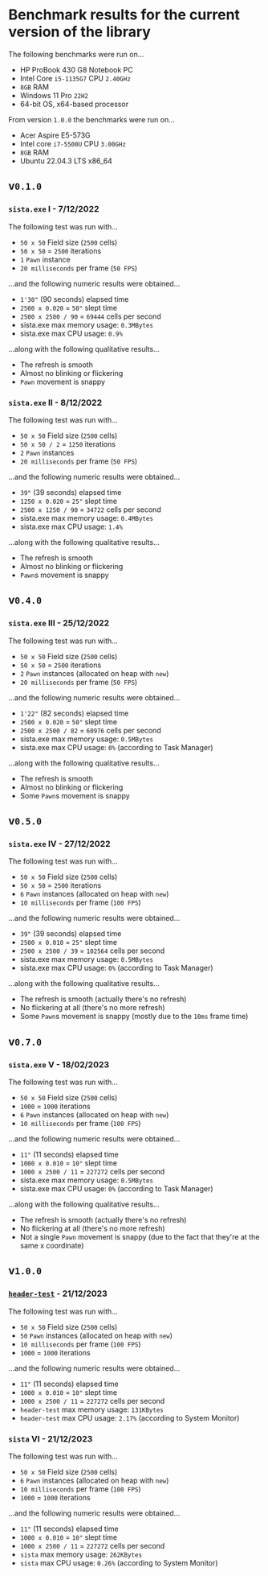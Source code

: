 # Benchmark results for the current version of the library

The following benchmarks were run on...

- HP ProBook 430 G8 Notebook PC
- Intel Core `i5-1135G7` CPU `2.40GHz`
- `8GB` RAM
- Windows 11 Pro `22H2`
- 64-bit OS, x64-based processor

From version `1.0.0` the benchmarks were run on...

- Acer Aspire E5-573G
- Intel core `i7-5500U` CPU `3.00GHz`
- `8GB` RAM
- Ubuntu 22.04.3 LTS x86_64

## v`0.1.0`

### `sista.exe` I - 7/12/2022

The following test was run with...

- `50 x 50` Field size (`2500` cells)
- `50 x 50` = `2500` iterations
- `1` `Pawn` instance
- `20 milliseconds` per frame (`50 FPS`)

...and the following numeric results were obtained...

- `1'30"` (90 seconds) elapsed time
- `2500 x 0.020` = `50"` slept time
- `2500 x 2500 / 90` = `69444` cells per second
- sista.exe max memory usage: `0.3MBytes`
- sista.exe max CPU usage: `0.9%`

...along with the following qualitative results...

- The refresh is smooth
- Almost no blinking or flickering
- `Pawn` movement is snappy

### `sista.exe` II - 8/12/2022

The following test was run with...

- `50 x 50` Field size (`2500` cells)
- `50 x 50 / 2` = `1250` iterations
- `2` `Pawn` instances
- `20 milliseconds` per frame (`50 FPS`)

...and the following numeric results were obtained...

- `39"` (39 seconds) elapsed time
- `1250 x 0.020` = `25"` slept time
- `2500 x 1250 / 90` = `34722` cells per second
- sista.exe max memory usage: `0.4MBytes`
- sista.exe max CPU usage: `1.4%`

...along with the following qualitative results...

- The refresh is smooth
- Almost no blinking or flickering
- `Pawn`s movement is snappy

## v`0.4.0`

### `sista.exe` III - 25/12/2022

The following test was run with...

- `50 x 50` Field size (`2500` cells)
- `50 x 50` = `2500` iterations
- `2` `Pawn` instances (allocated on heap with `new`)
- `20 milliseconds` per frame (`50 FPS`)

...and the following numeric results were obtained...

- `1'22"` (82 seconds) elapsed time
- `2500 x 0.020` = `50"` slept time
- `2500 x 2500 / 82` = `60976` cells per second
- sista.exe max memory usage: `0.5MBytes`
- sista.exe max CPU usage: `0%` (according to Task Manager)

...along with the following qualitative results...

- The refresh is smooth
- Almost no blinking or flickering
- Some `Pawn`s movement is snappy

## v`0.5.0`

### `sista.exe` IV - 27/12/2022

The following test was run with...

- `50 x 50` Field size (`2500` cells)
- `50 x 50` = `2500` iterations
- `6` `Pawn` instances (allocated on heap with `new`)
- `10 milliseconds` per frame (`100 FPS`)

...and the following numeric results were obtained...

- `39"` (39 seconds) elapsed time
- `2500 x 0.010` = `25"` slept time
- `2500 x 2500 / 39` = `102564` cells per second
- sista.exe max memory usage: `0.5MBytes`
- sista.exe max CPU usage: `0%` (according to Task Manager)

...along with the following qualitative results...

- The refresh is smooth (actually there's no refresh)
- No flickering at all (there's no more refresh)
- Some `Pawn`s movement is snappy (mostly due to the `10ms` frame time)

## v`0.7.0`

### `sista.exe` V -  18/02/2023

The following test was run with...

- `50 x 50` Field size (`2500` cells)
- `1000` = `1000` iterations
- `6` `Pawn` instances (allocated on heap with `new`)
- `10 milliseconds` per frame (`100 FPS`)

...and the following numeric results were obtained...

- `11"` (11 seconds) elapsed time
- `1000 x 0.010` = `10"` slept time
- `1000 x 2500 / 11` = `227272` cells per second
- sista.exe max memory usage: `0.5MBytes`
- sista.exe max CPU usage: `0%` (according to Task Manager)

...along with the following qualitative results...

- The refresh is smooth (actually there's no refresh)
- No flickering at all (there's no more refresh)
- Not a single `Pawn` movement is snappy (due to the fact that they're at the same x coordinate)

## v`1.0.0`

### [`header-test`](https://github.com/FLAK-ZOSO/Sista/blob/main/demo/header-test.cpp) - 21/12/2023

The following test was run with...

- `50 x 50` Field size (`2500` cells)
- `50` `Pawn` instances (allocated on heap with `new`)
- `10 milliseconds` per frame (`100 FPS`)
- `1000` = `1000` iterations

...and the following numeric results were obtained...

- `11"` (11 seconds) elapsed time
- `1000 x 0.010` = `10"` slept time
- `1000 x 2500 / 11` = `227272` cells per second
- `header-test` max memory usage: `131KBytes`
- `header-test` max CPU usage: `2.17%` (according to System Monitor)

### `sista` VI - 21/12/2023

The following test was run with...

- `50 x 50` Field size (`2500` cells)
- `6` `Pawn` instances (allocated on heap with `new`)
- `10 milliseconds` per frame (`100 FPS`)
- `1000` = `1000` iterations

...and the following numeric results were obtained...

- `11"` (11 seconds) elapsed time
- `1000 x 0.010` = `10"` slept time
- `1000 x 2500 / 11` = `227272` cells per second
- `sista` max memory usage: `262KBytes`
- `sista` max CPU usage: `0.26%` (according to System Monitor)
